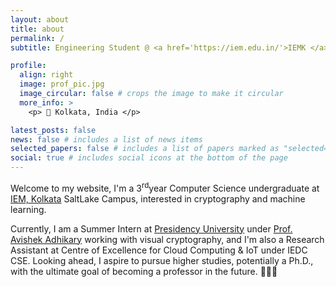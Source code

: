 ```yaml
---
layout: about
title: about
permalink: /
subtitle: Engineering Student @ <a href='https://iem.edu.in/'>IEMK </a>, Student Researcher

profile:
  align: right
  image: prof_pic.jpg
  image_circular: false # crops the image to make it circular
  more_info: >
    <p> 📍 Kolkata, India </p>

latest_posts: false
news: false # includes a list of news items
selected_papers: false # includes a list of papers marked as "selected={true}"
social: true # includes social icons at the bottom of the page
---
```


Welcome to my website, I'm a 3<sup>rd</sup>year Computer Science undergraduate at [IEM, Kolkata](https://iem.edu.in/) SaltLake Campus, interested in cryptography and machine learning.

Currently, I am a Summer Intern at [Presidency University](https://presiuniv.ac.in/web/) under [Prof. Avishek Adhikary](https://www.presiuniv.ac.in/web/staff.php?staffid=424) working with visual cryptography, and I'm also a Research Assistant at Centre of Excellence for Cloud Computing & IoT under IEDC CSE. Looking ahead, I aspire to pursue higher studies, potentially a Ph.D., with the ultimate goal of becoming a professor in the future. 👨🏼‍🏫 

